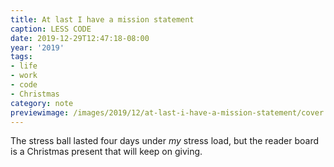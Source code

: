 ```yaml
---
title: At last I have a mission statement
caption: LESS CODE
date: 2019-12-29T12:47:18-08:00
year: '2019'
tags:
- life
- work
- code
- Christmas
category: note
previewimage: /images/2019/12/at-last-i-have-a-mission-statement/cover.jpg
---
```


The stress ball lasted four days under _my_ stress load, but the reader board is a Christmas present that will keep on
giving.
